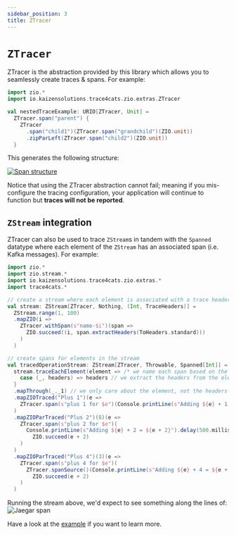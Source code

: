```yaml
---
sidebar_position: 3
title: ZTracer
---
```


# `ZTracer`

ZTracer is the abstraction provided by this library which allows you to seamlessly create traces & spans. For example:
```scala mdoc:compile-only
import zio.*
import io.kaizensolutions.trace4cats.zio.extras.ZTracer

val nestedTraceExample: URIO[ZTracer, Unit] =
  ZTracer.span("parent") {
    ZTracer
      .span("child1")(ZTracer.span("grandchild")(ZIO.unit))
      .zipParLeft(ZTracer.span("child2")(ZIO.unit))
  }
```

This generates the following structure:

[![Span structure](https://mermaid.ink/img/pako:eNptUDFuhDAQ_AramkO2wRi7SHXtVUkVuVlhE5DARo7R5YL4e_a4NlPN7s7OSLNDH50HA8Mc7_2IKRcfVxsKworJh1xcLm9FP06z4yf9ShjcOf-vElDC4tOCkyPX_SmykEe_eAuGqPMDbnO2YMNBUtxyfH-EHkxOmy9hWx1mf52QchYwA87ftF0xgNnhB0xdi4rzTouulZJJreoSHmA4Z1UjuWZaCNUIwlHCb4xkwSrVdEo3LZei7RR7fpDf53l8hXo35ZhuryLOPo4_i-FUTw?type=png)](https://mermaid.live/edit#pako:eNptUDFuhDAQ_AramkO2wRi7SHXtVUkVuVlhE5DARo7R5YL4e_a4NlPN7s7OSLNDH50HA8Mc7_2IKRcfVxsKworJh1xcLm9FP06z4yf9ShjcOf-vElDC4tOCkyPX_SmykEe_eAuGqPMDbnO2YMNBUtxyfH-EHkxOmy9hWx1mf52QchYwA87ftF0xgNnhB0xdi4rzTouulZJJreoSHmA4Z1UjuWZaCNUIwlHCb4xkwSrVdEo3LZei7RR7fpDf53l8hXo35ZhuryLOPo4_i-FUTw)

Notice that using the ZTracer abstraction cannot fail; meaning if you mis-configure the tracing configuration, 
your application will continue to function but **traces will not be reported**.

## `ZStream` integration
ZTracer can also be used to trace `ZStream`s in tandem with the `Spanned` datatype where each element of the `ZStream` 
has an associated span (i.e. Kafka messages). For example:
```scala mdoc:compile-only
import zio.*
import zio.stream.*
import io.kaizensolutions.trace4cats.zio.extras.*
import trace4cats.*

// create a stream where each element is associated with a trace header
val stream: ZStream[ZTracer, Nothing, (Int, TraceHeaders)] = 
  ZStream.range(1, 100)
  .mapZIO(i => 
    ZTracer.withSpan(s"name-$i")(span => 
      ZIO.succeed((i, span.extractHeaders(ToHeaders.standard)))
    )
  )

// create spans for elements in the stream
val tracedOperationStream: ZStream[ZTracer, Throwable, Spanned[Int]] = 
  stream.traceEachElement(element => /* we name each span based on the element*/ s"in-begin-$element") { 
    case (_, headers) => headers // we extract the headers from the element
  }
  .mapThrough(_._1) // we only care about the element, not the headers - traceEachElement will automatically add the headers back
  .mapZIOTraced("Plus 1")(e => 
    ZTracer.span(s"plus 1 for $e")(Console.printLine(s"Adding ${e} + 1 = ${e + 1}") *> ZIO.succeed(e + 1))
  )
  .mapZIOParTraced("Plus 2")(8)(e => 
    ZTracer.span(s"plus 2 for $e")(
      Console.printLine(s"Adding ${e} + 2 = ${e + 2}").delay(500.millis) *> 
        ZIO.succeed(e + 2)
    )
  )
  .mapZIOParTraced("Plus 4")(3)(e => 
    ZTracer.span(s"plus 4 for $e")(
      ZTracer.spanSource()(Console.printLine(s"Adding ${e} + 4 = ${e + 4}").delay(1.second)) *> 
        ZIO.succeed(e + 2)
    )
  )
```

Running the stream above, we'd expect to see something along the lines of:
![Jaegar span](https://github.com/kaizen-solutions/trace4cats-zio-extras/assets/14280155/59ae4606-2728-4be2-b76c-367ecaff175c)

Have a look at the [example](https://github.com/kaizen-solutions/trace4cats-zio-extras/blob/main/core-examples/src/main/scala/io/kaizensolutions/trace4cats/zio/core/examples/ExampleApp.scala) if you want to learn more.

